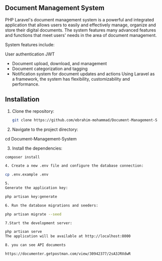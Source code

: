 
## Document Management System

PHP Laravel's document management system is a powerful and integrated application that allows users to easily and effectively manage, organize and store their digital documents. The system features many advanced features and functions that meet users' needs in the area of document management.

System features include:

User authentication JWT
- Document upload, download, and management
- Document categorization and tagging
- Notification system for document updates and actions
Using Laravel as a framework, the system has flexibility, customizability and performance.

## Installation

1. Clone the repository:

   ```bash
   git clone https://github.com/ebrahim-mohammad/Document-Management-System.git

2. Navigate to the project directory:

cd Document-Management-System

3. Install the dependencies:

```bash
composer install

4. Create a new .env file and configure the database connection:

cp .env.example .env

5. 
Generate the application key:

php artisan key:generate

6. Run the database migrations and seeders:

php artisan migrate --seed

7.Start the development server:

php artisan serve
The application will be available at http://localhost:8000

8. you can see API documents

https://documenter.getpostman.com/view/30942377/2sA3JRXdwR

